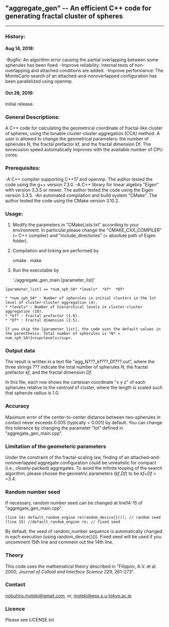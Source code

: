 ##  "aggregate_gen" -- An efficient C++ code for generating fractal cluster of spheres
---

### History:
#### Aug 14, 2018:
  -Bugfix: An algorithm error causing the partial overlapping between some spherules has been fixed.
  -Improve reliability: Internal tests of non-overlapping and attached conditions are added.
  -Improve performance: The MonteCarlo search of an attached-and-nonoverlapped configuration has been parallelized using openmp.

#### Oct 28, 2016:
  Initial release.

### General Descriptions:
  A C++ code for calculating the geometrical coordinate of fractal-like cluster of spheres, using the tunable cluster-cluster aggregation (CCA) method.
  A user is allowed to change the geometrical parameters: the number of spherules N, the fractal prefactor kf, and the fractal dimension Df.
  The excecusion speed automatically improves with the available number of CPU cores. 


### Prerequisites:
  -A C++ compiler supporting C++17 and openmp. The author tested the code using the g++ version 7.3.0.
  -A C++ library for linear algebra "Eigen" with version 3.3.5 or newer. The author tested the code using the Eigen version 3.3.5.
  -An automated compilation and build system "CMake". The author tested the code using the CMake version 3.10.2.


### Usage:
  1. Modify the parameters in "CMakeLists.txt" according to your environment.
  In particular,please change the "CMAKE_CXX_COMPILER" (= C++ complier) and "include_directories" (= absolute path of Eigen folder).

  2. Compilation and linking are performed by

        cmake .
        make

  3. Run the executable by

      './aggregate_gen_main [parameter_list]'

    [parameter_list] == *num_sph_SA* *levels*  *kf*  *Df*

    * *num_sph_SA* : Number of spherules in initial clusters in the 1st level of cluster-cluster aggregation (4).
    * *levels* : Number of hierarchical levels in cluster-cluster aggregation (10).
    * *kf* : Fractal prefactor (1.0).
    * *Df* : Fractal dimension (2.5).

    If you skip the [parameter_list], the code uses the default values in the parenthesis. Total number of spherules is *N* = num_sph_SA*2<sup>levels</sup>.


### Output data
  The result is written in a text file "agg_N???_kf???_Df???.out", where the three strings ??? indicate the total number of spherules *N*, the fractal prefactor *kf*, and the fractal dimension *Df*.

  In this file, each row shows the cartesian coordinate "x y z" of each spherules relative to the centroid of cluster, where the
  length is scaled such that spherule radius is 1.0.

### Accuracy
Maximum error of the center-to-center distance between two-spherules in contact never exceeds 0.005 (typically < 0.001) by default. You can change this tolerance by changing the parameter "tol" defined in "aggregate_gen_main.cpp".

### Limitation of the geometeric parameters
Under the constraint of the fractal-scaling law, finding of an attached-and-nonoverlapped aggregate configuration could be unrealistic for compact (i.e., closely-packed) aggregates. To avoid the infinite looping of the search algorithm, please choose the geometric parameters (*kf*,*Df*) to be *kf*+*Df* < ~3.4.

### Random number seed
If necessary, random number seed can be changed at line14-15 of "aggregate_gen_main.cpp".

    (line 14) default_random_engine re(random_device{}()); // random seed
    (line 15) //default_random_engine re; // fixed seed

By default, the seed of random_number sequence is automatically changed in each execution (using random_device{}()). Fixed seed will be used if you uncomment 15th line and comment out the 14th line.

### Theory
  This code uses the mathematical theory described in "Filippov, A.V. et al. 2000, *Journal of Colloid and Interface Science* 229, 261–273".

### Contact
nobuhiro.moteki@gmail.com, or, moteki@eps.s.u-tokyo.ac.jp

### Licence
Please see LICENSE.txt
